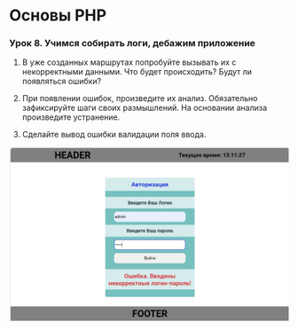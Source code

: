 # Основы PHP

### Урок 8. Учимся собирать логи, дебажим приложение


1. В уже созданных маршрутах попробуйте вызывать их с некорректными данными. Что будет происходить? Будут ли появляться ошибки?

2. При появлении ошибок, произведите их анализ. Обязательно зафиксируйте шаги своих размышлений.
На основании анализа произведите устранение.

3. Сделайте вывод ошибки валидации поля ввода. 


![img1](./img/4.JPG)

